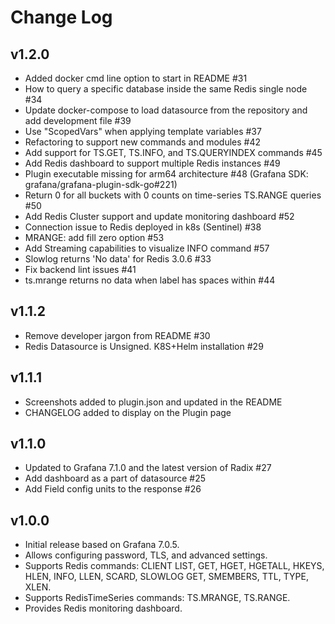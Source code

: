# Change Log

## v1.2.0

- Added docker cmd line option to start in README #31
- How to query a specific database inside the same Redis single node #34
- Update docker-compose to load datasource from the repository and add development file #39
- Use "ScopedVars" when applying template variables #37
- Refactoring to support new commands and modules #42
- Add support for TS.GET, TS.INFO, and TS.QUERYINDEX commands #45
- Add Redis dashboard to support multiple Redis instances #49
- Plugin executable missing for arm64 architecture #48 (Grafana SDK: grafana/grafana-plugin-sdk-go#221)
- Return 0 for all buckets with 0 counts on time-series TS.RANGE queries #50
- Add Redis Cluster support and update monitoring dashboard #52
- Connection issue to Redis deployed in k8s (Sentinel) #38
- MRANGE: add fill zero option #53
- Add Streaming capabilities to visualize INFO command #57
- Slowlog returns 'No data' for Redis 3.0.6 #33
- Fix backend lint issues #41
- ts.mrange returns no data when label has spaces within #44

## v1.1.2

- Remove developer jargon from README #30
- Redis Datasource is Unsigned. K8S+Helm installation #29

## v1.1.1

- Screenshots added to plugin.json and updated in the README
- CHANGELOG added to display on the Plugin page

## v1.1.0

- Updated to Grafana 7.1.0 and the latest version of Radix #27
- Add dashboard as a part of datasource #25
- Add Field config units to the response #26

## v1.0.0

- Initial release based on Grafana 7.0.5.
- Allows configuring password, TLS, and advanced settings.
- Supports Redis commands: CLIENT LIST, GET, HGET, HGETALL, HKEYS, HLEN, INFO, LLEN, SCARD, SLOWLOG GET, SMEMBERS, TTL, TYPE, XLEN.
- Supports RedisTimeSeries commands: TS.MRANGE, TS.RANGE.
- Provides Redis monitoring dashboard.
